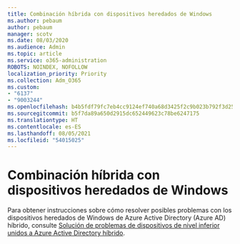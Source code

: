 ```yaml
---
title: Combinación híbrida con dispositivos heredados de Windows
ms.author: pebaum
author: pebaum
manager: scotv
ms.date: 08/03/2020
ms.audience: Admin
ms.topic: article
ms.service: o365-administration
ROBOTS: NOINDEX, NOFOLLOW
localization_priority: Priority
ms.collection: Adm_O365
ms.custom:
- "6137"
- "9003244"
ms.openlocfilehash: b4b5fdf79fc7eb4cc9124ef740a68d3425f2c9b023b792f3d2538a29dd1ad7c2
ms.sourcegitcommit: b5f7da89a650d2915dc652449623c78be6247175
ms.translationtype: HT
ms.contentlocale: es-ES
ms.lasthandoff: 08/05/2021
ms.locfileid: "54015025"
---
```

# <a name="hybrid-join-with-windows-legacy-devices"></a>Combinación híbrida con dispositivos heredados de Windows

Para obtener instrucciones sobre cómo resolver posibles problemas con los dispositivos heredados de Windows de Azure Active Directory (Azure AD) híbrido, consulte [Solución de problemas de dispositivos de nivel inferior unidos a Azure Active Directory híbrido](https://docs.microsoft.com/azure/active-directory/devices/troubleshoot-hybrid-join-windows-legacy). 